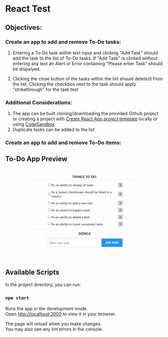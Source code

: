 # React Test

## Objectives:

### Create an app to add and remove To-Do tasks:

1. Entering a To-Do task within text input and clicking "Add Task" should add the task to the list of To-Do tasks. If "Add Task" is clicked without entering any text an Alert or Error containing "Please enter Task" should be dispalyed.

2. Clicking the close button of the tasks within the list should delete/it from the list. Clicking the checkbox next to the task should apply "strikethrough" for the task text

### Additional Considerations:

1. The app can be built cloning/downloading the provided Github project or creating a project with [Create React App project template](https://create-react-app.dev/docs/getting-started) locally or using [CodeSandbox](https://codesandbox.io/)
2. Duplicate tasks can be added to the list

### Create an app to add and remove To-Do items:

## To-Do App Preview

![React Test](/src/assets/task.gif "React Test")

## Available Scripts

In the project directory, you can run:

### `npm start`

Runs the app in the development mode.\
Open [http://localhost:3000](http://localhost:3000) to view it in your browser.

The page will reload when you make changes.\
You may also see any lint errors in the console.
